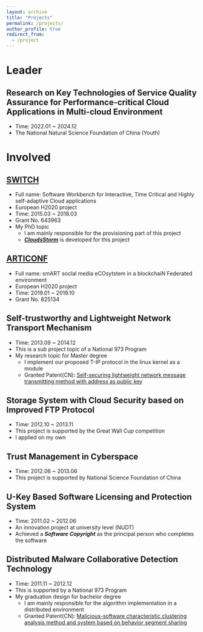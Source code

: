 ```yaml
---
layout: archive
title: "Projects"
permalink: /projects/
author_profile: true
redirect_from:
  - /project
---
```

Leader
======


Research on Key Technologies of Service Quality Assurance for Performance-critical Cloud Applications in Multi-cloud Environment
------
- Time: 2022.01 ~ 2024.12
- The National Natural Science Foundation of China (Youth)


Involved
======


[SWITCH](http://www.switchproject.eu/, "EU H2020 project")
------
- Full name: Software Workbench for Interactive, Time Critical and Highly self-adaptive Cloud applications
- European H2020 project
- Time: 2015.03 ~ 2018.03
- Grant No. 643963
- My PhD topic 
  - I am mainly responsible for the provisioning part of this project
  - [***CloudsStorm***](https://github.com/zh9314/CloudsStorm) is developed for this project


[ARTICONF](https://articonf.eu/, "EU H2020 project")
------
- Full name: smART socIal media eCOsytstem in a blockchaiN Federated environment
- European H2020 project
- Time: 2019.01 ~ 2019.10
- Grant No. 825134


Self-trustworthy and Lightweight Network Transport Mechanism
------
- Time: 2013.09 ~ 2014.12
- This is a sub project topic of a National 973 Program
- My research topic for Master degree
  - I implement our proposed T-IP protocol in the linux kernel as a module 
  - Granted Patent(CN): [Self-securing lightweight network message transmitting method with address as public key](https://patents.google.com/patent/CN103929299A/en)

Storage System with Cloud Security based on Improved FTP Protocol
------
- Time: 2012.10 ~ 2013.11
- This project is supported by the Great Wall Cup competition
- I applied on my own

Trust Management in Cyberspace
------
- Time: 2012.06 ~ 2013.06
- This project is supported by National Science Foundation of China

U-Key Based Software Licensing and Protection System
------
- Time: 2011.02 ~ 2012.06
- An innovation project at university level (NUDT)
- Achieved a ***Software Copyright*** as the principal person who completes the software


Distributed Malware Collaborative Detection Technology  
------
- Time: 2011.11 ~ 2012.12
- This is supported by a National 973 Program
- My graduation design for bachelor degree
  - I am mainly responsible for the algorithm implementation in a distributed environment
  - Granted Patent(CN): [Malicious-software characteristic clustering analysis method and system based on behavior segment sharing](https://encrypted.google.com/patents/CN102968591B?cl=en)



